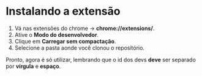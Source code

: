 # Instalando a extensão

1. Vá nas extensões do chrome -> **chrome://extensions/**.
2. Ative o **Modo do desenvolvedor**.
3. Clique em **Carregar sem compactação**.
4. Selecione a pasta aonde você clonou o repositório.

Pronto, agora é só utilizar, lembrando que o id dos devs **deve** ser separado por **vírgula** e **espaço**.
